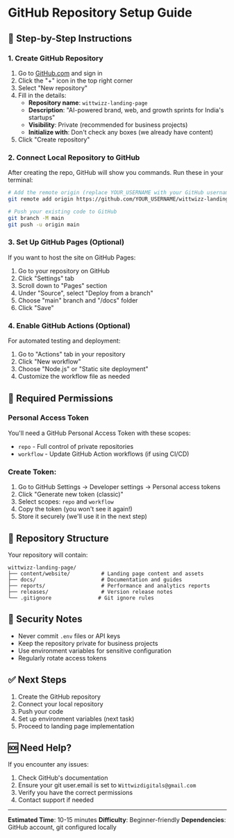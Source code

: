 # GitHub Repository Setup Guide

## 🚀 Step-by-Step Instructions

### 1. Create GitHub Repository
1. Go to [GitHub.com](https://github.com) and sign in
2. Click the "+" icon in the top right corner
3. Select "New repository"
4. Fill in the details:
   - **Repository name**: `wittwizz-landing-page`
   - **Description**: "AI-powered brand, web, and growth sprints for India's startups"
   - **Visibility**: Private (recommended for business projects)
   - **Initialize with**: Don't check any boxes (we already have content)
5. Click "Create repository"

### 2. Connect Local Repository to GitHub
After creating the repo, GitHub will show you commands. Run these in your terminal:

```bash
# Add the remote origin (replace YOUR_USERNAME with your GitHub username)
git remote add origin https://github.com/YOUR_USERNAME/wittwizz-landing-page.git

# Push your existing code to GitHub
git branch -M main
git push -u origin main
```

### 3. Set Up GitHub Pages (Optional)
If you want to host the site on GitHub Pages:
1. Go to your repository on GitHub
2. Click "Settings" tab
3. Scroll down to "Pages" section
4. Under "Source", select "Deploy from a branch"
5. Choose "main" branch and "/docs" folder
6. Click "Save"

### 4. Enable GitHub Actions (Optional)
For automated testing and deployment:
1. Go to "Actions" tab in your repository
2. Click "New workflow"
3. Choose "Node.js" or "Static site deployment"
4. Customize the workflow file as needed

## 🔑 Required Permissions

### Personal Access Token
You'll need a GitHub Personal Access Token with these scopes:
- `repo` - Full control of private repositories
- `workflow` - Update GitHub Action workflows (if using CI/CD)

### Create Token:
1. Go to GitHub Settings → Developer settings → Personal access tokens
2. Click "Generate new token (classic)"
3. Select scopes: `repo` and `workflow`
4. Copy the token (you won't see it again!)
5. Store it securely (we'll use it in the next step)

## 📁 Repository Structure
Your repository will contain:
```
wittwizz-landing-page/
├── content/website/          # Landing page content and assets
├── docs/                     # Documentation and guides
├── reports/                  # Performance and analytics reports
├── releases/                 # Version release notes
└── .gitignore               # Git ignore rules
```

## 🚨 Security Notes
- Never commit `.env` files or API keys
- Keep the repository private for business projects
- Use environment variables for sensitive configuration
- Regularly rotate access tokens

## ✅ Next Steps
1. Create the GitHub repository
2. Connect your local repository
3. Push your code
4. Set up environment variables (next task)
5. Proceed to landing page implementation

## 🆘 Need Help?
If you encounter any issues:
1. Check GitHub's documentation
2. Ensure your git user.email is set to `Wittwizdigitals@gmail.com`
3. Verify you have the correct permissions
4. Contact support if needed

---

**Estimated Time**: 10-15 minutes
**Difficulty**: Beginner-friendly
**Dependencies**: GitHub account, git configured locally
